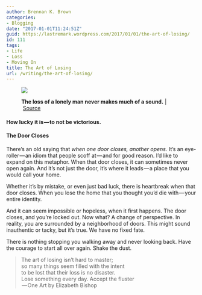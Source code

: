 ```yaml
---
author: Brennan K. Brown
categories:
- Blogging
date: "2017-01-01T11:24:51Z"
guid: https://lastremark.wordpress.com/2017/01/01/the-art-of-losing/
id: 111
tags:
- Life
- Loss
- Moving On
title: The Art of Losing
url: /writing/the-art-of-losing/
---
```


<figure class="wp-caption">

<img data-width="1024" data-height="1024" src="https://cdn-images-1.medium.com/max/2560/1*2zX72MSv9E9KflUkYFOfVQ.jpeg" /> <figcaption class="wp-caption-text"><b>The loss of a lonely man never makes much of a sound.</b> | <a href="https://www.flickr.com/photos/aye_shamus/5468166652" target="_blank" rel="noopener noreferrer">Source</a></figcaption></figure>

#### How lucky it is — to not be victorious.

#### The Door Closes

<span>T</span>here’s an old saying that _when one door closes, another opens._ It’s an eye-roller — an idiom that people scoff at — and for good reason. I’d like to expand on this metaphor. When that door closes, it can sometimes never open again. And it’s not just the door, it’s where it leads — a place that you would call your home.

Whether it’s by mistake, or even just bad luck, there is heartbreak when that door closes. When you lose the home that you thought you’d die with — your entire identity.

And it can seem impossible or hopeless, when it first happens. The door closes, and you’re locked out. Now what? A change of perspective. In reality, you are surrounded by a neighborhood of doors. This might sound inauthentic or tacky, but it’s true. We have no fixed fate.

<!--more-->

There is nothing stopping you walking away and never looking back. Have the courage to start all over again. Shake the dust.

> The art of losing isn’t hard to master;  
> so many things seem filled with the intent  
> to be lost that their loss is no disaster.  
> Lose something every day. Accept the fluster  
>  — One Art by Elizabeth Bishop
